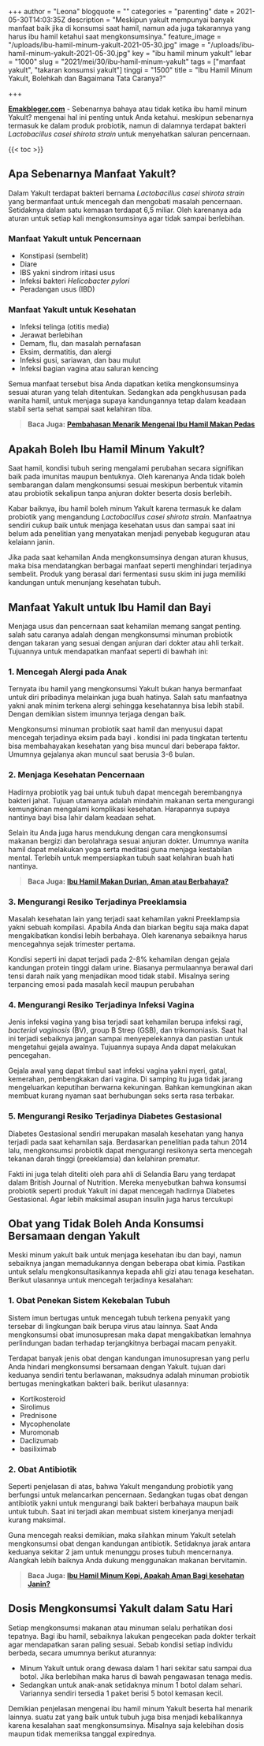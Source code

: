 +++
author = "Leona"
blogquote = ""
categories = "parenting"
date = 2021-05-30T14:03:35Z
description = "Meskipun yakult mempunyai banyak manfaat baik jika di konsumsi saat hamil, namun ada juga takarannya yang harus ibu hamil ketahui saat mengkonsumsinya."
feature_image = "/uploads/ibu-hamil-minum-yakult-2021-05-30.jpg"
image = "/uploads/ibu-hamil-minum-yakult-2021-05-30.jpg"
key = "ibu hamil minum yakult"
lebar = "1000"
slug = "2021/mei/30/ibu-hamil-minum-yakult"
tags = ["manfaat yakult", "takaran konsumsi yakult"]
tinggi = "1500"
title = "Ibu Hamil Minum Yakult, Bolehkah dan Bagaimana Tata Caranya?"

+++

[**Emakbloger.com**](/) - Sebenarnya bahaya atau tidak ketika ibu hamil minum Yakult? mengenai hal ini penting untuk Anda ketahui. meskipun sebenarnya termasuk ke dalam produk probiotik, namun di dalamnya terdapat bakteri _Lactobacillus casei shirota strain_ untuk menyehatkan saluran pencernaan.

{{< toc >}}

## Apa Sebenarnya Manfaat Yakult?

Dalam Yakult terdapat bakteri bernama _Lactobacillus casei shirota strain_ yang bermanfaat untuk mencegah dan mengobati masalah pencernaan. Setidaknya dalam satu kemasan terdapat 6,5 miliar. Oleh karenanya ada aturan untuk setiap kali mengkonsumsinya agar tidak sampai berlebihan.

### Manfaat Yakult untuk Pencernaan

- Konstipasi (sembelit)
- Diare
- IBS yakni sindrom iritasi usus
- Infeksi bakteri _Helicobacter pylori_
- Peradangan usus (IBD)

### Manfaat Yakult untuk Kesehatan

- Infeksi telinga (otitis media)
- Jerawat berlebihan
- Demam, flu, dan masalah pernafasan
- Eksim, dermatitis, dan alergi
- Infeksi gusi, sariawan, dan bau mulut
- Infeksi bagian vagina atau saluran kencing

Semua manfaat tersebut bisa Anda dapatkan ketika mengkonsumsinya sesuai aturan yang telah ditentukan. Sedangkan ada pengkhususan pada wanita hamil, untuk menjaga supaya kandungannya tetap dalam keadaan stabil serta sehat sampai saat kelahiran tiba.

> **Baca Juga:** [**Pembahasan Menarik Mengenai Ibu Hamil Makan Pedas**](https://www.emakbloger.com/2021/mei/31/ibu-hamil-makan-pedas/)

## Apakah Boleh Ibu Hamil Minum Yakult?

Saat hamil, kondisi tubuh sering mengalami perubahan secara signifikan baik pada imunitas maupun bentuknya. Oleh karenanya Anda tidak boleh sembarangan dalam mengkonsumsi sesuai meskipun berbentuk vitamin atau probiotik sekalipun tanpa anjuran dokter beserta dosis berlebih.

Kabar baiknya, ibu hamil boleh minum Yakult karena termasuk ke dalam probiotik yang mengandung _Lactobacillus casei shirota strain_. Manfaatnya sendiri cukup baik untuk menjaga kesehatan usus dan sampai saat ini belum ada penelitian yang menyatakan menjadi penyebab keguguran atau kelaiann janin.

Jika pada saat kehamilan Anda mengkonsumsinya dengan aturan khusus, maka bisa mendatangkan berbagai manfaat seperti menghindari terjadinya sembelit. Produk yang berasal dari fermentasi susu skim ini juga memiliki kandungan untuk menunjang kesehatan tubuh.

## Manfaat Yakult untuk Ibu Hamil dan Bayi

Menjaga usus dan pencernaan saat kehamilan memang sangat penting. salah satu caranya adalah dengan mengkonsumsi minuman probiotik dengan takaran yang sesuai dengan anjuran dari dokter atau ahli terkait. Tujuannya untuk mendapatkan manfaat seperti di bawhah ini:

### 1. Mencegah Alergi pada Anak

Ternyata ibu hamil yang mengkonsumsi Yakult bukan hanya bermanfaat untuk diri pribadinya melainkan juga buah hatinya. Salah satu manfaatnya yakni anak minim terkena alergi sehingga kesehatannya bisa lebih stabil. Dengan demikian sistem imunnya terjaga dengan baik.

Mengkonsumsi minuman probiotik saat hamil dan menyusui dapat mencegah terjadinya eksim pada bayi . kondisi ini pada tingkatan tertentu bisa membahayakan kesehatan yang bisa muncul dari beberapa faktor. Umumnya gejalanya akan muncul saat berusia 3-6 bulan.

### 2. Menjaga Kesehatan Pencernaan

Hadirnya probiotik yag bai untuk tubuh dapat mencegah berembangnya bakteri jahat. Tujuan utamanya adalah mindahin makanan serta mengurangi kemungkinan mengalami komplikasi kesehatan. Harapannya supaya nantinya bayi bisa lahir dalam keadaan sehat.

Selain itu Anda juga harus mendukung dengan cara mengkonsumsi makanan bergizi dan berolahraga sesuai anjuran dokter. Umumnya wanita hamil dapat melakukan yoga serta meditasi guna menjaga kestabilan mental. Terlebih untuk mempersiapkan tubuh saat kelahiran buah hati nantinya.

> **Baca Juga:** [**Ibu Hamil Makan Durian, Aman atau Berbahaya?**](https://www.emakbloger.com/05/07/2021/ibu-hamil-makan-durian/)

### 3. Mengurangi Resiko Terjadinya Preeklamsia

Masalah kesehatan lain yang terjadi saat kehamilan yakni Preeklampsia yakni sebuah kompilasi. Apabila Anda dan biarkan begitu saja maka dapat mengakibatkan kondisi lebih berbahaya. Oleh karenanya sebaiknya harus mencegahnya sejak trimester pertama.

Kondisi seperti ini dapat terjadi pada 2-8% kehamilan dengan gejala kandungan protein tinggi dalam urine. Biasanya permulaannya berawal dari tensi darah naik yang menjadikan mood tidak stabil. Misalnya sering terpancing emosi pada masalah kecil maupun perubahan

### 4. Mengurangi Resiko Terjadinya Infeksi Vagina

Jenis infeksi vagina yang bisa terjadi saat kehamilan berupa infeksi ragi, _bacterial vaginosis_ (BV), group B Strep (GSB), dan trikomoniasis. Saat hal ini terjadi sebaiknya jangan sampai menyepelekannya dan pastian untuk mengetahui gejala awalnya. Tujuannya supaya Anda dapat melakukan pencegahan.

Gejala awal yang dapat timbul saat infeksi vagina yakni nyeri, gatal, kemerahan, pembengkakan dari vagina. Di samping itu juga tidak jarang mengeluarkan keputihan berwarna kekuningan. Bahkan kemungkinan akan membuat kurang nyaman saat berhubungan seks serta rasa terbakar.

### 5. Mengurangi Resiko Terjadinya Diabetes Gestasional

Diabetes Gestasional sendiri merupakan masalah kesehatan yang hanya terjadi pada saat kehamilan saja. Berdasarkan penelitian pada tahun 2014 lalu, mengkonsumsi probiotik dapat mengurangi resikonya serta mencegah tekanan darah tinggi (preeklamsia) dan kelahiran prematur.

Fakti ini juga telah diteliti oleh para ahli di Selandia Baru yang terdapat dalam British Journal of Nutrition. Mereka menyebutkan bahwa konsumsi probiotik seperti produk Yakult ini dapat mencegah hadirnya Diabetes Gestasional. Agar lebih maksimal asupan insulin juga harus tercukupi

## Obat yang Tidak Boleh Anda Konsumsi Bersamaan dengan Yakult

Meski minum yakult baik untuk menjaga kesehatan ibu dan bayi, namun sebaiknya jangan memadukannya dengan beberapa obat kimia. Pastikan untuk selalu mengkonsultasikannya kepada ahli gizi atau tenaga kesehatan. Berikut ulasannya untuk mencegah terjadinya kesalahan:

### 1. Obat Penekan Sistem Kekebalan Tubuh

Sistem imun bertugas untuk mencegah tubuh terkena penyakit yang tersebar di lingkungan baik berupa virus atau lainnya. Saat Anda mengkonsumsi obat imunosupresan maka dapat mengakibatkan lemahnya perlindungan badan terhadap terjangkitnya berbagai macam penyakit.

Terdapat banyak jenis obat dengan kandungan imunosupresan yang perlu Anda hindari mengkonsumsi bersamaan dengan Yakult. tujuan dari keduanya sendiri tentu berlawanan, maksudnya adalah minuman probiotik bertugas meningkatkan bakteri baik. berikut ulasannya:

- Kortikosteroid
- Sirolimus
- Prednisone
- Mycophenolate
- Muromonab
- Daclizumab
- basiliximab

### 2. Obat Antibiotik

Seperti penjelasan di atas, bahwa Yakult mengandung probiotik yang berfungsi untuk melancarkan pencernaan. Sedangkan tugas obat dengan antibiotik yakni untuk mengurangi baik bakteri berbahaya maupun baik untuk tubuh. Saat ini terjadi akan membuat sistem kinerjanya menjadi kurang maksimal.

Guna mencegah reaksi demikian, maka silahkan minum Yakult setelah mengkonsumsi obat dengan kandungan antibiotik. Setidaknya jarak antara keduanya sekitar 2 jam untuk menunggu proses tubuh mencernanya. Alangkah lebih baiknya Anda dukung menggunakan makanan bervitamin.

> **Baca Juga:** [**Ibu Hamil Minum Kopi, Apakah Aman Bagi kesehatan Janin?**](https://www.emakbloger.com/05/04/2021/ibu-hamil-minum-kopi/)

## Dosis Mengkonsumsi Yakult dalam Satu Hari

Setiap mengkonsumsi makanan atau minuman selalu perhatikan dosi tepatnya. Bagi ibu hamil, sebaiknya lakukan pengecekan pada dokter terkait agar mendapatkan saran paling sesuai. Sebab kondisi setiap individu berbeda, secara umumnya berikut aturannya:

- Minum Yakult untuk orang dewasa dalam 1 hari sekitar satu sampai dua botol. Jika berlebihan maka harus di bawah pengawasan tenaga medis.
- Sedangkan untuk anak-anak setidaknya minum 1 botol dalam sehari. Variannya sendiri tersedia 1 paket berisi 5 botol kemasan kecil.

Demikian penjelasan mengenai ibu hamil minum Yakult beserta hal menarik lainnya. suatu zat yang baik untuk tubuh juga bisa menjadi kebalikannya karena kesalahan saat mengkonsumsinya. Misalnya saja kelebihan dosis maupun tidak memeriksa tanggal expirednya.
